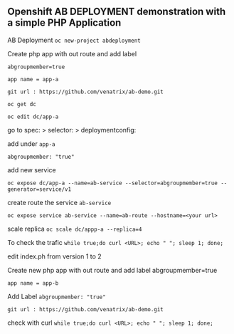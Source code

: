 ## Openshift AB DEPLOYMENT demonstration with a simple PHP Application

AB Deployment
`oc new-project abdeployment`

Create php app with out route and add  label  

`abgroupmember=true`

`app name = app-a`

`git url : https://github.com/venatrix/ab-demo.git`

`oc get dc`

`oc edit dc/app-a`

go to spec: > selector: > deploymentconfig:

add under `app-a`

`abgroupmember: "true"`


add new service

`oc expose dc/app-a --name=ab-service --selector=abgroupmember=true --generator=service/v1`

create route the service `ab-service`

`oc expose service ab-service --name=ab-route --hostname=<your url>`

scale replica
`oc scale dc/appp-a --replica=4`

To check the trafic
`while true;do curl <URL>; echo " "; sleep 1; done; `

edit index.ph from version 1 to 2

Create new php app with out route and add label abgroupmember=true

`app name = app-b`

Add Label `abgroupmember: "true"`

`git url : https://github.com/venatrix/ab-demo.git`

check with curl `while true;do curl <URL>; echo " "; sleep 1; done;`



